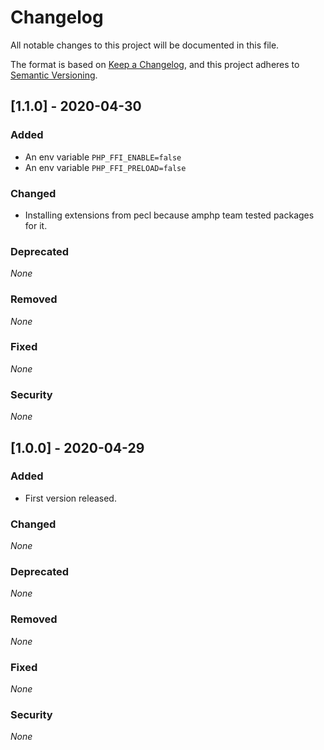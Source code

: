 # Changelog

All notable changes to this project will be documented in this file.

The format is based on [Keep a Changelog](https://keepachangelog.com/en/1.0.0/),
and this project adheres to [Semantic Versioning](https://semver.org/spec/v2.0.0.html).

## [1.1.0] - 2020-04-30

### Added

* An env variable `PHP_FFI_ENABLE=false`
* An env variable `PHP_FFI_PRELOAD=false`

### Changed

* Installing extensions from pecl because amphp team tested packages for it.

### Deprecated

*None*

### Removed

*None*

### Fixed

*None*

### Security

*None*


## [1.0.0] - 2020-04-29

### Added

* First version released.

### Changed

*None*

### Deprecated

*None*

### Removed

*None*

### Fixed

*None*

### Security

*None*
